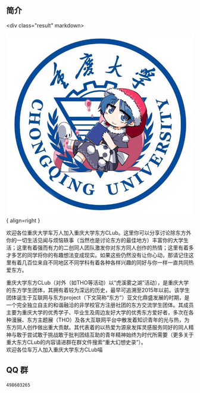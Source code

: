## 简介  
<div class="result" markdown>

![img1](../../resourses/生活_学生团体_东方Club_001.jpg){ align=right }  

欢迎各位重庆大学车万人加入重庆大学东方CLub。这里你可以分享讨论除东方外你的一切生活见闻与烦恼轶事（当然也是讨论东方的最佳地方）丰富你的大学生活；这里有着强而有力的二创同人团队激发你对东方同人创作的热情；这里有着多才多艺的同学将你的有趣想法变成现实。如果这些仍然没有让你心动，那请记住这里有着几百位来自不同地区不同学科有着各种各样兴趣的同好与你一样一直共同热爱东方。  

</div>

重庆大学东方CLub（对外（如THO等活动）以“虎溪雾之湖”活动），是重庆大学的东方学生团体，其拥有着较为深远的历史，最早可追溯至2015年以前。该学生团体诞生于互联网与东方project（下文简称“东方”）亚文化鼎盛发展的时期，是一个完全独立自主的和谐融洽的非学校官方注册社团的东方交流学生团体。其成员主要为重庆大学的优秀学子、毕业生及周边友好大学的优秀东方爱好者，多次在各种漫展、东方主题展（THO）及各大互联网平台中散发着知识青年的光与热，为东方同人创作做出重大贡献。其代表着的以热爱为源泉发挥灵感服务同好的同人精神与敢于尝试敢于挑战敢于批判团结互助的青年精神始终为时代所需要（更多关于重大东方CLub的内容请进群在群文件搜索“重大幻想史录”）。  
欢迎各位车万人加入重庆大学东方CLub喵  


## QQ 群  
`498603265`  